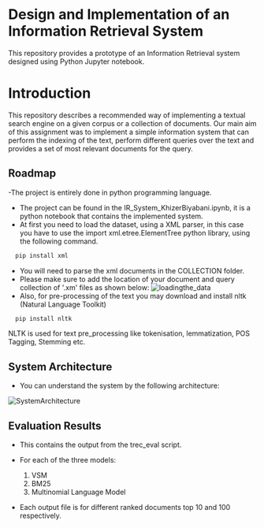 
# Design and Implementation of an Information Retrieval System


This repository provides a prototype of an Information Retrieval system designed using Python Jupyter notebook.



#  Introduction


This repository describes a recommended way of implementing a textual search engine on a given corpus or a collection of documents. Our main aim of this assignment was to implement a simple information system that can perform the indexing of the text, perform different queries over the text and provides a set of most relevant documents for the query.

## Roadmap

-The project is entirely done in python programming language.
- The project can be found in the IR_System_KhizerBiyabani.ipynb, it is a python notebook that contains the implemented system.
- At first you need to load the dataset, using a XML parser, in this case you have to use the import xml.etree.ElementTree python library, using the following command.
```bash
  pip install xml
```
- You will need to parse the xml documents in the COLLECTION folder. 
- Please make sure to add the location of your document and query collection of '.xm' files as shown below:
![loadingthe_data](https://user-images.githubusercontent.com/39568831/156712815-20b94730-67f9-4d1e-be7a-6530204e5864.jpg)
- Also, for pre-processing of the text you may download and install nltk (Natural Language Toolkit)
```bash
  pip install nltk
```
NLTK is used for text pre_processing like tokenisation, lemmatization, POS Tagging, Stemming etc.

## System Architecture

- You can understand the system by the following architecture:

![SystemArchitecture](https://user-images.githubusercontent.com/39568831/156713949-9aa39080-86ff-4bf1-834b-96cb35109c62.png)

## Evaluation Results

- This contains the output from the trec_eval script. 
- For each of the three models:
    1. VSM
    2. BM25
    3. Multinomial Language Model 

- Each output file is for different ranked documents top 10 and 100 respectively. 





